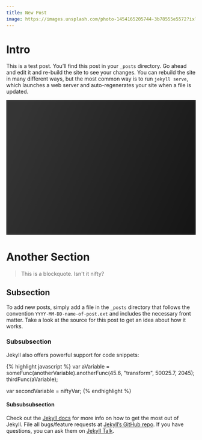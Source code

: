 ```yaml
---
title: New Post
image: https://images.unsplash.com/photo-1454165205744-3b78555e5572?ixlib=rb-0.3.5&q=80&fm=jpg&crop=entropy&s=ca8c08d17555247f7580691500bb5351
---
```


# Intro

This is a test post.  You’ll find this post in your `_posts` directory. Go ahead and edit it and re-build the site to see your changes. You can rebuild the site in many different ways, but the most common way is to run `jekyll serve`, which launches a web server and auto-regenerates your site when a file is updated.

![alt text](/assets/img/background.png "Logo Title Text 1")


# Another Section

> This is a blockquote.
> Isn't it nifty?

## Subsection

To add new posts, simply add a file in the `_posts` directory that follows the convention `YYYY-MM-DD-name-of-post.ext` and includes the necessary front matter. Take a look at the source for this post to get an idea about how it works.

### Subsubsection

Jekyll also offers powerful support for code snippets:

{% highlight javascript %}
var aVariable = someFunc(anotherVariable).anotherFunc(45.6, "transform", 50025.7, 2045);
thirdFunc(aVariable);

var secondVariable = niftyVar;
{% endhighlight %}

#### Subsubsubsection

Check out the [Jekyll docs][jekyll-docs] for more info on how to get the most out of Jekyll. File all bugs/feature requests at [Jekyll’s GitHub repo][jekyll-gh]. If you have questions, you can ask them on [Jekyll Talk][jekyll-talk].

[jekyll-docs]: http://jekyllrb.com/docs/home
[jekyll-gh]:   https://github.com/jekyll/jekyll
[jekyll-talk]: https://talk.jekyllrb.com/